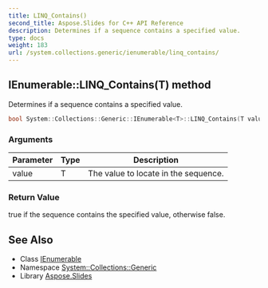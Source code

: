 ```yaml
---
title: LINQ_Contains()
second_title: Aspose.Slides for C++ API Reference
description: Determines if a sequence contains a specified value.
type: docs
weight: 183
url: /system.collections.generic/ienumerable/linq_contains/
---
```

## IEnumerable::LINQ_Contains(T) method


Determines if a sequence contains a specified value.

```cpp
bool System::Collections::Generic::IEnumerable<T>::LINQ_Contains(T value)
```


### Arguments

| Parameter | Type | Description |
| --- | --- | --- |
| value | T | The value to locate in the sequence. |

### Return Value

true if the sequence contains the specified value, otherwise false.

## See Also

* Class [IEnumerable](../)
* Namespace [System::Collections::Generic](../../)
* Library [Aspose.Slides](../../../)